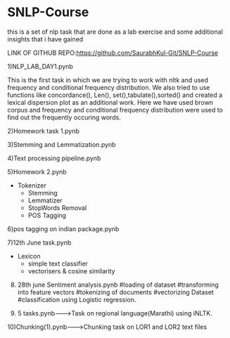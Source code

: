 
# SNLP-Course
this is a set of nlp task that are done as a lab exercise and some additional insights that i have gained


LINK OF GITHUB REPO:https://github.com/SaurabhKul-Git/SNLP-Course

1)NLP_LAB_DAY1.pynb


This is the first task in which we are trying to work with nltk and used frequency and conditional frequency distribution. We also tried to use functions like concordance(), Len(), set(),tabulate(),sorted() and created a lexical dispersion plot as an additional work.
Here we have used brown corpus and frequency and conditional frequency distribution were used to find out the frequently occuring words.

2)Homework task 1.pynb


3)Stemming and Lemmatization.pynb


4)Text processing pipeline.pynb


5)Homework 2.pynb
* Tokenizer
   * Stemming
   * Lemmatizer
   * StopWords Removal
   * POS Tagging

6)pos tagging on indian package.pynb


7)12th June task.pynb
* Lexicon
   * simple text classifier
   * vectorisers & cosine similarity

8) 28th june
Sentiment analysis.pynb
    #loading of dataset
    #transforming into feature vectors
    #tokenizing of documents
    #vectorizing Dataset
    #classification using Logistic regression.
    
9) 5 tasks.pynb--->Task on regional language(Marathi) using iNLTK.


10)Chunking(1).pynb--->Chunking task on LOR1 and LOR2 text files
